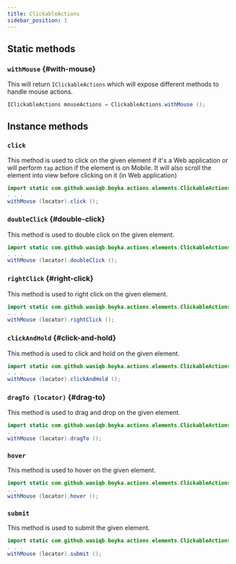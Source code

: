 ```yaml
---
title: ClickableActions
sidebar_position: 1
---
```


## Static methods

### `withMouse` {#with-mouse}

This will return `IClickableActions` which will expose different methods to handle mouse actions.

```java
IClickableActions mouseActions = ClickableActions.withMouse ();
```

## Instance methods

### `click`

This method is used to click on the given element if it's a Web application or will perform `tap` action if the element is on Mobile. It will also scroll the element into view before clicking on it (in Web application)

```java
import static com.github.wasiqb.boyka.actions.elements.ClickableActions.withMouse;
. . .
withMouse (locator).click ();
```

### `doubleClick` {#double-click}

This method is used to double click on the given element.

```java
import static com.github.wasiqb.boyka.actions.elements.ClickableActions.withMouse;
. . .
withMouse (locator).doubleClick ();
```

### `rightClick` {#right-click}

This method is used to right click on the given element.

```java
import static com.github.wasiqb.boyka.actions.elements.ClickableActions.withMouse;
. . .
withMouse (locator).rightClick ();
```

### `clickAndHold` {#click-and-hold}

This method is used to click and hold on the given element.

```java
import static com.github.wasiqb.boyka.actions.elements.ClickableActions.withMouse;
. . .
withMouse (locator).clickAndHold ();
```

### `dragTo (locator)` {#drag-to}

This method is used to drag and drop on the given element.

```java
import static com.github.wasiqb.boyka.actions.elements.ClickableActions.withMouse;
. . .
withMouse (locator).dragTo ();
```

### `hover`

This method is used to hover on the given element.

```java
import static com.github.wasiqb.boyka.actions.elements.ClickableActions.withMouse;
. . .
withMouse (locator).hover ();
```

### `submit`

This method is used to submit the given element.

```java
import static com.github.wasiqb.boyka.actions.elements.ClickableActions.withMouse;
. . .
withMouse (locator).submit ();
```
